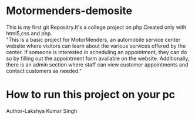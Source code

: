 # Motormenders-demosite
This is my first git Repositry.It's a college project on php.Created only with html5,css and php.<br>
"This is a basic project for MotorMenders, an automobile service center website where visitors can learn about the various services offered by the center. If someone is interested in scheduling an appointment, they can do so by filling out the appointment form available on the website. Additionally, there is an admin section where staff can view customer appointments and contact customers as needed."<br>

<h1>How to run this project on your pc</h1>

Author-Lakshya Kumar Singh
